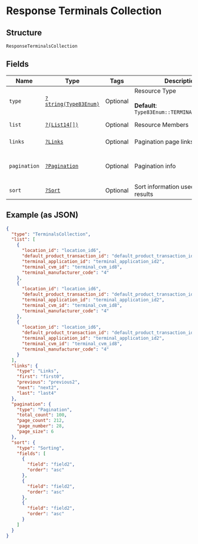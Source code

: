 
# Response Terminals Collection

## Structure

`ResponseTerminalsCollection`

## Fields

| Name | Type | Tags | Description | Getter | Setter |
|  --- | --- | --- | --- | --- | --- |
| `type` | [`?string(Type83Enum)`](../../doc/models/type-83-enum.md) | Optional | Resource Type<br><br>**Default**: `Type83Enum::TERMINALSCOLLECTION` | getType(): ?string | setType(?string type): void |
| `list` | [`?(List14[])`](../../doc/models/list-14.md) | Optional | Resource Members | getList(): ?array | setList(?array list): void |
| `links` | [`?Links`](../../doc/models/links.md) | Optional | Pagination page links | getLinks(): ?Links | setLinks(?Links links): void |
| `pagination` | [`?Pagination`](../../doc/models/pagination.md) | Optional | Pagination info | getPagination(): ?Pagination | setPagination(?Pagination pagination): void |
| `sort` | [`?Sort`](../../doc/models/sort.md) | Optional | Sort information used on the results | getSort(): ?Sort | setSort(?Sort sort): void |

## Example (as JSON)

```json
{
  "type": "TerminalsCollection",
  "list": [
    {
      "location_id": "location_id6",
      "default_product_transaction_id": "default_product_transaction_id8",
      "terminal_application_id": "terminal_application_id2",
      "terminal_cvm_id": "terminal_cvm_id8",
      "terminal_manufacturer_code": "4"
    },
    {
      "location_id": "location_id6",
      "default_product_transaction_id": "default_product_transaction_id8",
      "terminal_application_id": "terminal_application_id2",
      "terminal_cvm_id": "terminal_cvm_id8",
      "terminal_manufacturer_code": "4"
    },
    {
      "location_id": "location_id6",
      "default_product_transaction_id": "default_product_transaction_id8",
      "terminal_application_id": "terminal_application_id2",
      "terminal_cvm_id": "terminal_cvm_id8",
      "terminal_manufacturer_code": "4"
    }
  ],
  "links": {
    "type": "Links",
    "first": "first0",
    "previous": "previous2",
    "next": "next2",
    "last": "last4"
  },
  "pagination": {
    "type": "Pagination",
    "total_count": 100,
    "page_count": 212,
    "page_number": 28,
    "page_size": 6
  },
  "sort": {
    "type": "Sorting",
    "fields": [
      {
        "field": "field2",
        "order": "asc"
      },
      {
        "field": "field2",
        "order": "asc"
      },
      {
        "field": "field2",
        "order": "asc"
      }
    ]
  }
}
```

